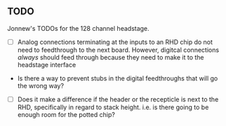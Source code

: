 ## TODO
Jonnew's TODOs for the 128 channel headstage.

- [ ] Analog connections terminating at the inputs to an RHD chip do not need to feedthrough to the next board. However, digitcal connections _always_ should feed through because they need to make it to the headstage interface
 - Is there a way to prevent stubs in the digital feedthroughs that will go the wrong way?
- [ ] Does it make a difference if the header or the recepticle is next to the RHD, specifically in regard to stack height. i.e. is there going to be enough room for the potted chip?

